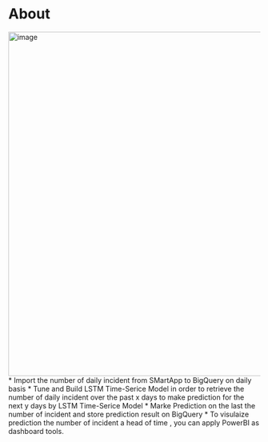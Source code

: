 # About
<img width="689" alt="image" src="https://github.com/technqvi/SMart-AI/assets/38780060/45bdd3db-bbd9-418e-8b1c-036250f0b020">
* Import the number of daily incident from SMartApp  to BigQuery on daily basis
* Tune and Build LSTM  Time-Serice Model in order to  retrieve the number of daily incident over the past x days to make prediction for the next y days by LSTM Time-Serice Model
* Marke Prediction  on the last the number of incident and store prediction result on BigQuery
* To visulaize prediction the number of incident  a head of time , you can apply PowerBI as dashboard tools.